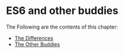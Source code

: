 # ES6 and other buddies
The Following are the contents of this chapter:
* [The Differences](diff.md)
* [The Other Buddies](other.md)